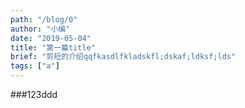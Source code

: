```yaml
---
path: "/blog/0"
author: "小编"
date: "2019-05-04"
title: "第一篇title"
brief: "剪短的介绍qqfkasdlfkladskfl;dskaf;ldksf;lds"
tags: ["a"]
---
```

###123ddd
